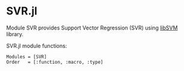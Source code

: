 
<a id='SVR.jl-1'></a>

# SVR.jl


Module SVR provides Support Vector Regression (SVR) using [libSVM](https://www.csie.ntu.edu.tw/~cjlin/libsvm/) library.


SVR.jl module functions:


```@autodocs
Modules = [SVR]
Order   = [:function, :macro, :type]
```

